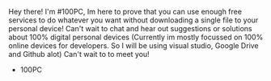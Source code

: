 Hey there! I'm #100PC,
Im here to prove that you can use enough free services to do whatever you want without downloading a single file to your personal device!
Can't wait to chat and hear out suggestions or solutions about 100% digital personal devices
(Currently im mostly focussed on 100% online devices for developers. So I will be using visual studio, Google Drive and Github alot)
Can't wait to to meet you!
- 100PC
